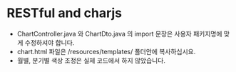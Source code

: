 # RESTful and charjs
- ChartController.java 와 ChartDto.java 의 import 문장은 사용자 패키지명에 맞게 수정하셔야 합니다.
- chart.html 파일은 /resources/templates/ 폴더안에 복사하십시요.
- 월별, 분기별 색상 조정은 실제 코드에서 하지 않았습니다.
